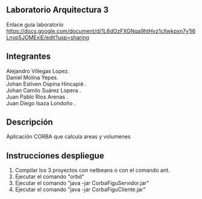 ## Laboratorio Arquitectura 3

Enlace guia laboratorio
https://docs.google.com/document/d/1L6dOzFXGNqa9htHvz1cIlwkpxn7y1l6Lnyp5JOMExiE/edit?usp=sharing

## Integrantes
Alejandro Villegas Lopez.<br />
Daniel Molina Yepes.<br />
Johan Estiven Ospina Hincapié .<br />
Johan Camilo Suárez Lopera .<br />
Juan Pablo Rios Arenas .<br />
Juan Diego Isaza Londoño .<br />

## Descripción
Aplicación CORBA que calcula areas y volumenes

## Instrucciones despliegue
1. Compilar los 3 proyectos con netbeans o con el comando ant.
2. Ejecutar el comando "orbd"
2. Ejecutar el comando "java -jar CorbaFiguServidor.jar"
3. Ejecutar el comando "java -jar CorbaFiguCliente.jar"




